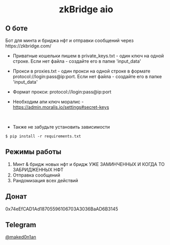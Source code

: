 <h1 align="center">zkBridge aio</h1>

<h2>О боте</h2>
Бот для минта и бриджа нфт и отправки сообщений через https://zkbridge.com/</br>

* Приватные кошельки пишем в private_keys.txt - один ключ на одной строке.
Если нет файла - создайте его в папке 'input_data'</br>

* Прокси в proxies.txt - один прокси на одной строке в формате protocol://login:pass@ip:port.
Если нет файла - создайте его в папке 'input_data'</br>

* Формат прокси: protocol://login:pass@ip:port</br>

* Необходим апи ключ моралис - https://admin.moralis.io/settings#secret-keys
 </br>

* Также не забудьте установить зависимости 

<pre><code>$ pip install -r requirements.txt</code></pre>

<h2>Режимы работы</h2>

1. Минт & бридж новых нфт и бридж УЖЕ ЗАМИНЧЕННЫХ И КОГДА ТО ЗАБРИДЖЕННЫХ НФТ</br>
2. Отправка сообщений
3. Рандомизация всех действий

<script src="https://cdnjs.cloudflare.com/ajax/libs/clipboard.js/2.0.8/clipboard.min.js"></script>

<h2>Донат</h2> 0x74eEfCAD1Ad18705596106703A3036BaAD6B3145
<h2>Telegram</h2><a href="https://t.me/maked0n1an" target="_blank">@maked0n1an</a>

